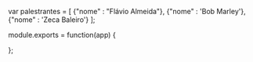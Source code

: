 var palestrantes = [
    {"nome" : "Flávio Almeida"},
    {"nome" : 'Bob Marley'},
    {"nome" : 'Zeca Baleiro'}
];

module.exports = function(app) {
    
};


